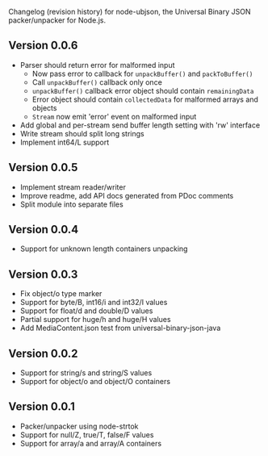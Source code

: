 Changelog (revision history) for node-ubjson,
the Universal Binary JSON packer/unpacker for Node.js.

## Version 0.0.6

  * Parser should return error for malformed input
    * Now pass error to callback for `unpackBuffer()` and `packToBuffer()`
    * Call `unpackBuffer()` callback only once
    * `unpackBuffer()` callback error object should contain `remainingData`
    * Error object should contain `collectedData` for malformed arrays and objects
    * `Stream` now emit 'error' event on malformed input
  * Add global and per-stream send buffer length setting with 'rw' interface
  * Write stream should split long strings
  * Implement int64/L support

## Version 0.0.5

  * Implement stream reader/writer
  * Improve readme, add API docs generated from PDoc comments
  * Split module into separate files

## Version 0.0.4

  * Support for unknown length containers unpacking

## Version 0.0.3

  * Fix object/o type marker
  * Support for byte/B, int16/i and int32/I values
  * Support for float/d and double/D values
  * Partial support for huge/h and huge/H values
  * Add MediaContent.json test from universal-binary-json-java

## Version 0.0.2

  * Support for string/s and string/S values
  * Support for object/o and object/O containers

## Version 0.0.1

  * Packer/unpacker using node-strtok
  * Support for null/Z, true/T, false/F values
  * Support for array/a and array/A containers
